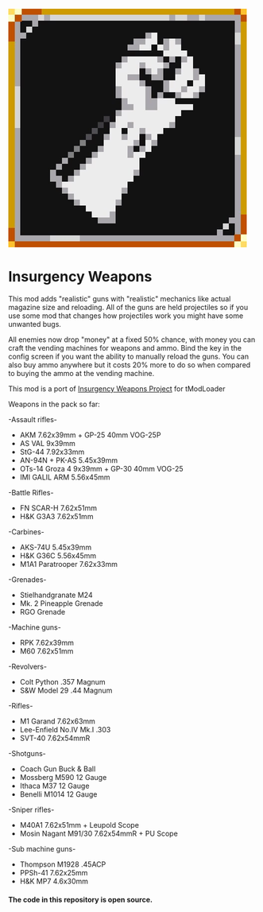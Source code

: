 ![Logo](https://raw.githubusercontent.com/liquidplasma/InsurgencyWeapons/main/logo.jpeg)

# Insurgency Weapons

This mod adds "realistic" guns with "realistic" mechanics like actual magazine size and reloading. 
All of the guns are held projectiles so if you use some mod that changes how projectiles work you might have some unwanted bugs.

All enemies now drop "money" at a fixed 50% chance, with money you can craft the vending machines for weapons and ammo.
Bind the key in the config screen if you want the ability to manually reload the guns. You can also buy ammo anywhere but it costs 20% more to do so when compared to buying the ammo at the vending machine.

This mod is a port of [Insurgency Weapons Project](https://github.com/KernCore91/-SC-Insurgency-Weapons-Project) for tModLoader

Weapons in the pack so far:

-Assault rifles-
* AKM 7.62x39mm + GP-25 40mm VOG-25P
* AS VAL 9x39mm
* StG-44 7.92x33mm
* AN-94N + PK-AS 5.45x39mm
* OTs-14 Groza 4 9x39mm + GP-30 40mm VOG-25
* IMI GALIL ARM 5.56x45mm

-Battle Rifles-
* FN SCAR-H 7.62x51mm
* H&K G3A3 7.62x51mm

-Carbines-
* AKS-74U 5.45x39mm
* H&K G36C 5.56x45mm
* M1A1 Paratrooper 7.62x33mm

-Grenades-
* Stielhandgranate M24
* Mk. 2 Pineapple Grenade
* RGO Grenade

-Machine guns-
* RPK 7.62x39mm
* M60 7.62x51mm

-Revolvers-
* Colt Python .357 Magnum
* S&W Model 29 .44 Magnum

-Rifles-
* M1 Garand 7.62x63mm
* Lee-Enfield No.IV Mk.I .303
* SVT-40 7.62x54mmR

-Shotguns-
* Coach Gun Buck & Ball
* Mossberg M590 12 Gauge
* Ithaca M37 12 Gauge
* Benelli M1014 12 Gauge

-Sniper rifles-
* M40A1 7.62x51mm + Leupold Scope
* Mosin Nagant M91/30 7.62x54mmR + PU Scope

-Sub machine guns-
* Thompson M1928 .45ACP
* PPSh-41 7.62x25mm
* H&K MP7 4.6x30mm

#### The code in this repository is open source.

